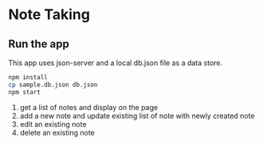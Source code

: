 # Note Taking

## Run the app

This app uses json-server and a local db.json file as a data store.

```sh
npm install
cp sample.db.json db.json
npm start
```

1. get a list of notes and display on the page
2. add a new note and update existing list of note with newly created note
3. edit an existing note
4. delete an existing note

